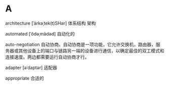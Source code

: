 # A

architecture \[ˈärkəˌtek\(t\)SHər\] 体系结构 架构

automated \[ˈôdəˌmādəd\] 自动化的

auto-negotiation 自动协商。自动协商是一项功能，它允许交换机，路由器，服务器或其他设备上的端口与链路另一端的设备进行通信，以确定最佳的双工模式和连接速度。两边都需要运行自动协商才行。

adapter \[əˈdaptər\] 适配器

appropriate 合适的

